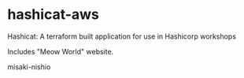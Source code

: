 # hashicat-aws
Hashicat: A terraform built application for use in Hashicorp workshops

Includes "Meow World" website.

misaki-nishio